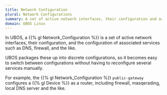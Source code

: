 ```yaml
---
title: Network Configuration
plural: Network Configurations
summary: A set of active network interfaces, their configuration and associated services.
domain: UBOS Linux
---
```


In UBOS, a {{% gl Network_Configuration %}} is a set of active network interfaces,
their configuration, and the configuration of associated services such as DNS,
firewall, and the like.

UBOS packages these up into discrete configurations, so it becomes easy to
switch between configurations without having to reconfigure several services
manually.

For example, the {{% gl Network_Configuration %}} ``public-gateway`` configures
a {{% gl Device %}} as a router, including firewall, masqerading, local DNS server
and the like.
